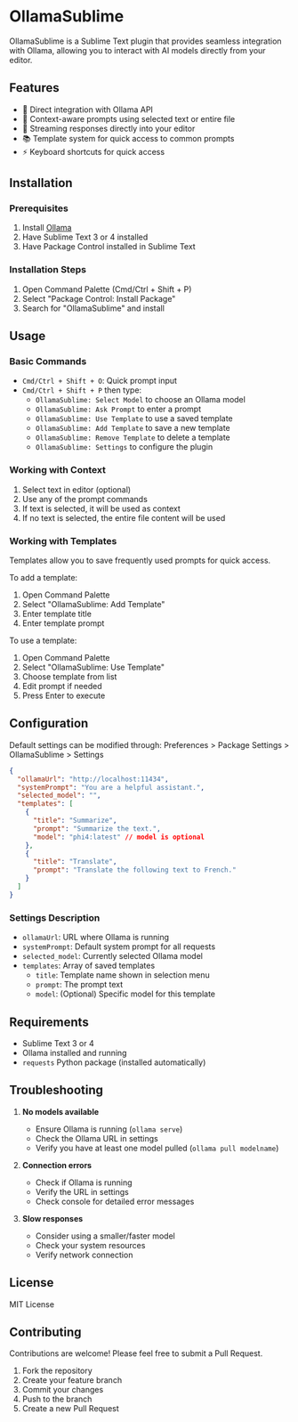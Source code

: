 # OllamaSublime

OllamaSublime is a Sublime Text plugin that provides seamless integration with Ollama, allowing you to interact with AI models directly from your editor.

## Features

- 🤖 Direct integration with Ollama API
- 📝 Context-aware prompts using selected text or entire file
- 🔄 Streaming responses directly into your editor
- 📚 Template system for quick access to common prompts
- ⚡️ Keyboard shortcuts for quick access

## Installation

### Prerequisites

1. Install [Ollama](https://ollama.ai)
2. Have Sublime Text 3 or 4 installed
3. Have Package Control installed in Sublime Text

### Installation Steps

1. Open Command Palette (Cmd/Ctrl + Shift + P)
2. Select "Package Control: Install Package"
3. Search for "OllamaSublime" and install

## Usage

### Basic Commands

- `Cmd/Ctrl + Shift + O`: Quick prompt input
- `Cmd/Ctrl + Shift + P` then type:
  - `OllamaSublime: Select Model` to choose an Ollama model
  - `OllamaSublime: Ask Prompt` to enter a prompt
  - `OllamaSublime: Use Template` to use a saved template
  - `OllamaSublime: Add Template` to save a new template
  - `OllamaSublime: Remove Template` to delete a template
  - `OllamaSublime: Settings` to configure the plugin

### Working with Context

1. Select text in editor (optional)
2. Use any of the prompt commands
3. If text is selected, it will be used as context
4. If no text is selected, the entire file content will be used

### Working with Templates

Templates allow you to save frequently used prompts for quick access.

To add a template:
1. Open Command Palette
2. Select "OllamaSublime: Add Template"
3. Enter template title
4. Enter template prompt

To use a template:
1. Open Command Palette
2. Select "OllamaSublime: Use Template"
3. Choose template from list
4. Edit prompt if needed
5. Press Enter to execute

## Configuration

Default settings can be modified through: Preferences > Package Settings > OllamaSublime > Settings

```json
{
  "ollamaUrl": "http://localhost:11434",
  "systemPrompt": "You are a helpful assistant.",
  "selected_model": "",
  "templates": [
    {
      "title": "Summarize",
      "prompt": "Summarize the text.",
      "model": "phi4:latest" // model is optional
    },
    {
      "title": "Translate",
      "prompt": "Translate the following text to French."
    }
  ]
}
```

### Settings Description

- `ollamaUrl`: URL where Ollama is running
- `systemPrompt`: Default system prompt for all requests
- `selected_model`: Currently selected Ollama model
- `templates`: Array of saved templates
  - `title`: Template name shown in selection menu
  - `prompt`: The prompt text
  - `model`: (Optional) Specific model for this template

## Requirements

- Sublime Text 3 or 4
- Ollama installed and running
- `requests` Python package (installed automatically)

## Troubleshooting

1. **No models available**
   - Ensure Ollama is running (`ollama serve`)
   - Check the Ollama URL in settings
   - Verify you have at least one model pulled (`ollama pull modelname`)

2. **Connection errors**
   - Check if Ollama is running
   - Verify the URL in settings
   - Check console for detailed error messages

3. **Slow responses**
   - Consider using a smaller/faster model
   - Check your system resources
   - Verify network connection

## License

MIT License

## Contributing

Contributions are welcome! Please feel free to submit a Pull Request.

1. Fork the repository
2. Create your feature branch
3. Commit your changes
4. Push to the branch
5. Create a new Pull Request